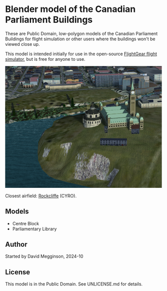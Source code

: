 Blender model of the Canadian Parliament Buildings
==================================================

These are Public Domain, low-polygon models of the Canadian Parliament Buildings for flight simulation or other users where the buildings won't be viewed close up.

This model is intended initially for use in the open-source [FlightGear flight simulator](https://flightgear.org), but is free for anyone to use.


![Screenshot of models in FlightGear.](screenshot.png)

Closest airfield: [Rockcliffe](https://ourairports.com/airports/CYRO/) (CYRO).

## Models

- Centre Block
- Parliamentary Library

## Author

Started by David Megginson, 2024-10


## License

This model is in the Public Domain. See UNLICENSE.md for details.
